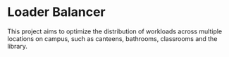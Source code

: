 # Loader Balancer

This project aims to optimize the distribution of workloads across multiple locations on campus, such as canteens, bathrooms, classrooms and the library.

